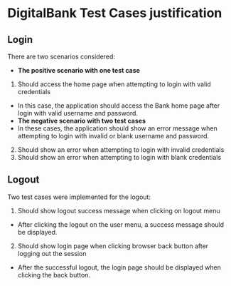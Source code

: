 # DigitalBank Test Cases justification
## Login
There are two scenarios considered:
- **The positive scenario with one test case**
1. Should access the home page when attempting to login with valid credentials
- In this case, the application should access the Bank home page after login with valid username and password. 
- **The negative scenario with two test cases**
- In these cases, the application should show an error message when attempting to login with invalid or blank username and password.
2. Should show an error when attempting to login with invalid credentials
3. Should show an error when attempting to login with blank credentials
## Logout
Two test cases were implemented for the logout:
1. Should show logout success message when clicking on logout menu
- After clicking the logout on the user menu, a success message should be displayed.
2. Should show login page when clicking browser back button after logging out the session
- After the successful logout, the login page should be displayed when clicking the back button.
